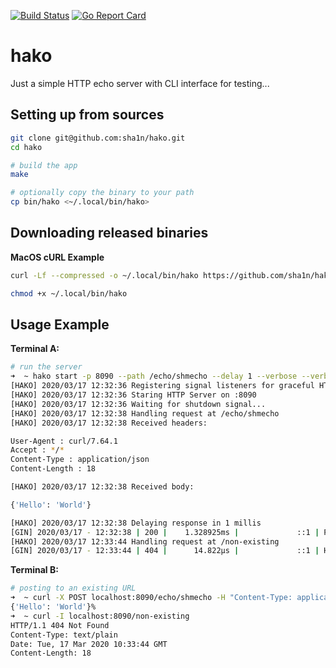 [![Build Status](https://travis-ci.org/sha1n/hako.svg?branch=master)](https://travis-ci.org/sha1n/hako) [![Go Report Card](https://goreportcard.com/badge/sha1n/hako)](https://goreportcard.com/report/sha1n/hako)

# hako
Just a simple HTTP echo server with CLI interface for testing...


## Setting up from sources
```bash
git clone git@github.com:sha1n/hako.git
cd hako

# build the app
make

# optionally copy the binary to your path
cp bin/hako <~/.local/bin/hako>
```

## Downloading released binaries

**MacOS cURL Example**
```bash
curl -Lf --compressed -o ~/.local/bin/hako https://github.com/sha1n/hako/releases/download/v0.3.0/hako-darwin-amd64

chmod +x ~/.local/bin/hako
```

## Usage Example

**Terminal A:**
```bash 
# run the server
➜  ~ hako start -p 8090 --path /echo/shmecho --delay 1 --verbose --verbose-headers
[HAKO] 2020/03/17 12:32:36 Registering signal listeners for graceful HTTP server shutdown..
[HAKO] 2020/03/17 12:32:36 Staring HTTP Server on :8090
[HAKO] 2020/03/17 12:32:36 Waiting for shutdown signal...
[HAKO] 2020/03/17 12:32:38 Handling request at /echo/shmecho
[HAKO] 2020/03/17 12:32:38 Received headers:

User-Agent : curl/7.64.1
Accept : */*
Content-Type : application/json
Content-Length : 18

[HAKO] 2020/03/17 12:32:38 Received body:

{'Hello': 'World'}

[HAKO] 2020/03/17 12:32:38 Delaying response in 1 millis
[GIN] 2020/03/17 - 12:32:38 | 200 |    1.328925ms |             ::1 | POST     /echo/shmecho
[HAKO] 2020/03/17 12:33:44 Handling request at /non-existing
[GIN] 2020/03/17 - 12:33:44 | 404 |      14.822µs |             ::1 | HEAD     /non-existing
```

**Terminal B:**
```bash 
# posting to an existing URL
➜  ~ curl -X POST localhost:8090/echo/shmecho -H "Content-Type: application/json" --data "{'Hello': 'World'}"
{'Hello': 'World'}%                                                                                                                                                                                                                                         # heading to a non-existing URL
➜  ~ curl -I localhost:8090/non-existing
HTTP/1.1 404 Not Found
Content-Type: text/plain
Date: Tue, 17 Mar 2020 10:33:44 GMT
Content-Length: 18
```
